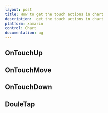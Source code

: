 ```yaml
---
layout: post
title: How to get the touch actions in chart 
description:  get the touch actions in chart
platform: xamarin
control: Chart
documentation: ug
---
```


## OnTouchUp

## OnTouchMove

## OnTouchDown

## DouleTap
